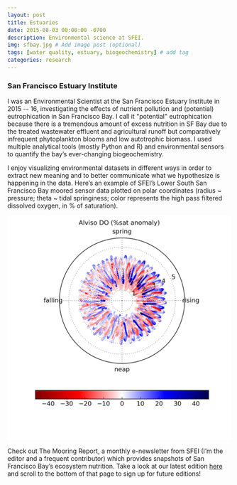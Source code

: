 ```yaml
---
layout: post
title: Estuaries
date: 2015-08-03 00:00:00 -0700
description: Environmental science at SFEI.
img: sfbay.jpg # Add image post (optional)
tags: [water quality, estuary, biogeochemistry] # add tag
categories: research
---
```


### San Francisco Estuary Institute
I was an Environmental Scientist at the San Francisco Estuary Institute in 2015 -- 16, investigating the effects of nutrient pollution and (potential) eutrophication in San Francisco Bay. I call it "potential" eutrophication because there is a tremendous amount of excess nutrition in SF Bay due to the treated wastewater effluent and agricultural runoff but comparatively infrequent phytoplankton blooms and low autotrophic biomass. I used multiple analytical tools (mostly Python and R) and environmental sensors to quantify the bay’s ever-changing biogeochemistry.

I enjoy visualizing environmental datasets in different ways in order to extract new meaning and to better communicate what we hypothesize is happening in the data. Here’s an example of SFEI’s Lower South San Francisco Bay moored sensor data plotted on polar coordinates (radius ~ pressure; theta ~ tidal springiness; color represents the high pass filtered dissolved oxygen, in % of saturation).

![png](../assets/img/LSB_fireworks.gif)

Check out The Mooring Report, a monthly e-newsletter from SFEI (I’m the editor and a frequent contributor) which provides snapshots of San Francisco Bay’s ecosystem nutrition. Take a look at our latest edition [here](https://www.sfei.org/tmr/2016-06) and scroll to the bottom of that page to sign up for future editions!
